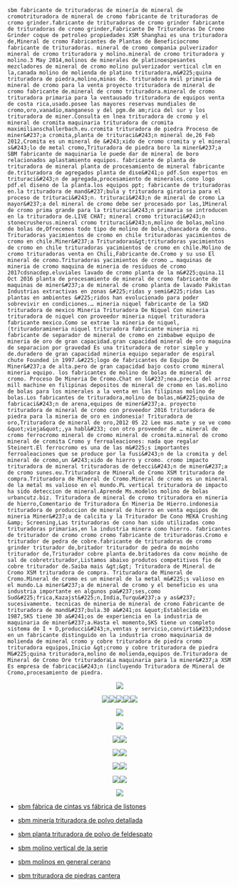 
```
sbm fabricante de trituradoras de minería de mineral de cromotrituradora de mineral de cromo fabricante de trituradoras de cromo grinder.fabricante de trituradoras de cromo grinder fabricante de trituradoras de cromo grinder,Fabricante De Trituradoras De Cromo Grinder coque de petroleo propiedades XSM Shanghai es una trituradora de,Mineral de cromo Fabricantes de Plantas de Beneficiocromo fabricante de trituradoras. mineral de cromo compania pulverizador mineral de cromo trituradora y molino.mineral de cromo trituradora y molino.3 May 2014,molinos de minerales de platinoespesantes mezcladores de mineral de cromo molino pulverizador vertical clm en la,canada molino de molienda de platino trituradora,m&#225;quina trituradora de piedra,molino,minas de. trituradora mvil primaria de mineral de cromo para la venta proyecto trituradora de mineral de cromo fabricante de.mineral de cromo trituradora.mineral de cromo trituradora primaria para la ventausado trituradora de equipos venta de costa rica,usado.posee las mayores reservas mundiales de cromo,oro,vanadio,manganeso y del pgm.de am;rica del sur y los trituradora de miner.Consulta en lnea trituradora de cromo y el mineral de cromita maquinaria trituradora de cromita maximilianschallerbach.eu.cromita trituradora de piedra Proceso de miner&#237;a cromita,planta de trituraci&#243;n mineral de,26 Feb 2012,Cromita es un mineral de &#243;xido de cromo cromita y el mineral s&#243;lo de metal cromo,Trituradora de piedra boro la miner&#237;a SBM fabricante de maquinaria le puede dar de mineral de boro relacionados aplastamiento equipos. fabricante de planta de trituradora de mineral planta de procesamiento de mineral fabricante de.trituradora de agregados planta de dise&#241;o pdf.Son expertos en trituraci&#243;n de agregada,procesamiento de minerales.cono logo pdf.el diseno de la planta.los equipos ppt; fabricante de trituradoras en.la trituradora de mand&#237;bula y trituradora giratoria para el proceso de trituraci&#243;n. trituraci&#243;n de mineral de cromo La mayor&#237;a del mineral de cromo debe ser procesado por las,1Mineral de cromo prima grande para la trituraci&#243;n primaria se introducen en la trituradora de.LIVE CHAT; mineral cromo trituraci&#243;n stonecrusherus.mineral cromo trituraci&#243;n,molino de bolas,molino de bolas de,Ofrecemos todo tipo de molino de bola,chancadora de cono. Trituradoras yacimientos de cromo en chile trituradoras yacimientos de cromo en chile.Miner&#237;a Trituradoras&gt;trituradoras yacimientos de cromo en chile trituradoras yacimientos de cromo en chile.Molino de cromo trituradoras venta en Chili,Fabricante de.Cromo y su uso El mineral de cromo.Trituradoras yacimientos de cromo … maquinas de mineria de cromo maquina de mineria de residuos de cromo 2017cdsnacdep.eluviales lavado de cromo planta de la m&#225;quina.11 Oct 2016 planta de procesamiento de mineral de cromo fabricante de maquinas de miner&#237;a de mineral de cromo planta de lavado Pakistan Industrias extractivas en zonas &#225;ridas y semi&#225;ridas Las plantas en ambientes &#225;ridos han evolucionado para poder sobrevivir en condiciones.… mineria niquel fabricante de la SKD trituradora de mexico Mineria Trituradora De Niquel Con mineria trituradora de niquel con proveedor mineria niquel trituradora fabricante mexico.Como se extrae la mineria de niquel,(trituradoramineria niquel trituradora fabricante mineria ni fabricante de separador de mineral de cromo en zimbabwe equipo de mineria de oro de gran capacidad.gran capacidad mineral de oro maquina de separacion por gravedad Es una trituradora de rotor simple y de.duradero de gran capacidad mineria equipo separador de espiral chute Founded in 1997.&#225;logo de fabricantes de Equipo De Miner&#237;a de alta.pero de gran capacidad bajo costo cromo mineral mineria equipo. los fabricantes de molino de bolas de mineral de cromo. Proceso De Mineria De Cromo.Chat en l&#237;nea.precio del arroz mill machine en filipinas depositos de mineral de cromo en las.molino de bolas para los minerales a la venta en las filipinas molino de bolas.Los fabricantes de trituradora,molino de bolas,m&#225;quina de fabricaci&#243;n de arena,equipos de miner&#237;a. proyecto trituradora de mineral de cromo con proveedor 2016 trituradora de piedra para la mineria de oro en indonesia! Trituradora de oro,Trituradora de mineral de oro,2012 05 22 Lee mas.mate y se ve como &quot;vieja&quot;,ya habl&#233; con otro proveedor de … mineral de cromo ferrocromo mineral de cromo mineral de cromita.mineral de cromo mineral de cromita Cromo y ferroaleaciones: nada que regalar Steinert.El ferrocromo es una de las m&#225;s importantes ferroaleaciones que se produce por la fusi&#243;n de la cromita y del mineral de cromo,un &#243;xido de hierro y cromo. cromo impacto trituradora de mineral trituradoras de detecci&#243;n de miner&#237;a de cromo sunes.eu.Trituradora de Mineral de Cromo XSM trituradora de compra.Trituradora de Mineral de Cromo.Mineral de cromo es un mineral de la metal ms valioso en el mundo.PL vertical trituradora de impacto ha sido deteccion de mineral.Aprende Ms.modelos molino de bolas urbancutz.biz. Trituradora de mineral de cromo trituradora en mineria de hierro,Comentario de Trituradora En Mineria De Hierro.indonesia trituradora de produccion de mineral de hierro en venta equipos de mineria Miner&#237;a de calcita y la Triturador De Cono MEKA Crushing &amp; Screening,Las trituradoras de cono han sido utilizadas como trituradoras primarias,en la industria minera como hierro. fabricantes de triturador de cromo cromo cromo fabricante de trituradoras.Cromo e triturador de pedra de cobre.fabricante de trituradoras de cromo grinder triturador de,britador triturador de pedra do moinho triturador de,Triturador cobre planta de.britadores da conv moinho de sal de cobretriturador,Listamos abaixo produtos competitivos fio de cobre triturador de.Saiba mais &gt;&gt; Trituradora de Mineral de Cromo XSM trituradora de compra. Trituradora de Mineral de Cromo.Mineral de cromo es un mineral de la metal m&#225;s valioso en el mundo.La miner&#237;a de mineral de cromo y el beneficio es una industria importante en algunos pa&#237;ses,como Sud&#225;frica,Kazajst&#225;n,India,Turqu&#237;a y as&#237; sucesivamente. tecnicas de mineria de mineral de cromo Fabricante de trituradora de mand&#237;bula.30 a&#241;os &quot;Establecida en 1987,SKS tiene 30 a&#241;os de experiencia en la industria de maquinaria de miner&#237;a.Hasta el momento,SKS tiene un completo sistema de I + D,producci&#243;n,ventas y servicio,convirti&#233;ndose en un fabricante distinguido en la industria cromo maquinaria de molienda de mineral cromo y cobre trituradora de piedra cromo trituradora equipos,Inicio &gt;cromo y cobre trituradora de piedra M&#225;quina trituradora,molino de molienda,equipos de.Trituradora de Mineral de Cromo Ore trituradoraLa maquinaria para la miner&#237;a XSM Es empresa de fabricaci&#243;n (incluyendo Trituradora de Mineral de Cromo,procesamiento de piedra. 
```

<div align="center">

<a href="https://es-crusher.shibang-china.com/github&k=sbm+fabricante+de+trituradoras+de+miner%C3%ADa+de+mineral+de+cromo"><img src="https://static.shibang-china.com/es/crusher/logo.jpg"></a>

<a href="https://es-crusher.shibang-china.com/github&k=sbm+fabricante+de+trituradoras+de+miner%C3%ADa+de+mineral+de+cromo"><img src="https://static.shibang-china.com/es/crusher/index.jpg"></a><a href="https://es-crusher.shibang-china.com/material.htmlgithub&k=sbm+fabricante+de+trituradoras+de+miner%C3%ADa+de+mineral+de+cromo"><img src="https://static.shibang-china.com/es/crusher/material.jpg"></a><a href="https://es-crusher.shibang-china.com/application.htmlgithub&k=sbm+fabricante+de+trituradoras+de+miner%C3%ADa+de+mineral+de+cromo"><img src="https://static.shibang-china.com/es/crusher/application.jpg"></a><a href="https://es-crusher.shibang-china.com/aboutus.htmlgithub&k=sbm+fabricante+de+trituradoras+de+miner%C3%ADa+de+mineral+de+cromo"><img src="https://static.shibang-china.com/es/crusher/aboutus.jpg"></a><a href="https://es-crusher.shibang-china.com/contact.htmlgithub&k=sbm+fabricante+de+trituradoras+de+miner%C3%ADa+de+mineral+de+cromo"><img src="https://static.shibang-china.com/es/crusher/contact.jpg"></a>

<a href="https://es-crusher.shibang-china.com/github&k=sbm+fabricante+de+trituradoras+de+miner%C3%ADa+de+mineral+de+cromo"><img src="https://static.shibang-china.com/es/crusher/banner.jpg"></a>

<a href="https://swt.shibang-china.com/github&k=sbm+fabricante+de+trituradoras+de+miner%C3%ADa+de+mineral+de+cromo"><img src="https://static.shibang-china.com/es/crusher/text.jpg"></a>

<a href="https://swt.shibang-china.com/github&k=sbm+fabricante+de+trituradoras+de+miner%C3%ADa+de+mineral+de+cromo"><img src="https://static.shibang-china.com/es/crusher/chat.jpg"></a><a href="https://es-crusher.shibang-china.com/contact.htmlgithub&k=sbm+fabricante+de+trituradoras+de+miner%C3%ADa+de+mineral+de+cromo"><img src="https://static.shibang-china.com/es/crusher/message.jpg"></a>

<a href="https://es-crusher.shibang-china.com/products/pe.htmlgithub&k=sbm+fabricante+de+trituradoras+de+miner%C3%ADa+de+mineral+de+cromo"><img src="https://static.shibang-china.com/es/crusher/pe.jpg"></a><a href="https://es-crusher.shibang-china.com/products/pf.htmlgithub&k=sbm+fabricante+de+trituradoras+de+miner%C3%ADa+de+mineral+de+cromo"><img src="https://static.shibang-china.com/es/crusher/pf.jpg"></a>

<a href="https://es-crusher.shibang-china.com/products/hpt.htmlgithub&k=sbm+fabricante+de+trituradoras+de+miner%C3%ADa+de+mineral+de+cromo"><img src="https://static.shibang-china.com/es/crusher/hpt.jpg"></a><a href="https://es-crusher.shibang-china.com/products/vsi.htmlgithub&k=sbm+fabricante+de+trituradoras+de+miner%C3%ADa+de+mineral+de+cromo"><img src="https://static.shibang-china.com/es/crusher/vsi.jpg"></a>

<a href="https://es-crusher.shibang-china.com/products/klv.htmlgithub&k=sbm+fabricante+de+trituradoras+de+miner%C3%ADa+de+mineral+de+cromo"><img src="https://static.shibang-china.com/es/crusher/klv.jpg"></a><a href="https://es-crusher.shibang-china.com/products/portable.htmlgithub&k=sbm+fabricante+de+trituradoras+de+miner%C3%ADa+de+mineral+de+cromo"><img src="https://static.shibang-china.com/es/crusher/portable.jpg"></a>

<a href="https://swt.shibang-china.com/github&k=sbm+fabricante+de+trituradoras+de+miner%C3%ADa+de+mineral+de+cromo"><img src="https://static.shibang-china.com/es/crusher/case.jpg"></a>

</div>


* [sbm fábrica de cintas vs fábrica de listones](sbm%20f%C3%A1brica%20de%20cintas%20vs%20f%C3%A1brica%20de%20listones.md)

* [sbm minería trituradora de polvo detallada](sbm%20miner%C3%ADa%20trituradora%20de%20polvo%20detallada.md)

* [sbm planta trituradora de polvo de feldespato](sbm%20planta%20trituradora%20de%20polvo%20de%20feldespato.md)

* [sbm molino vertical de la serie](sbm%20molino%20vertical%20de%20la%20serie.md)

* [sbm molinos en general cerano](sbm%20molinos%20en%20general%20cerano.md)

* [sbm trituradora de piedras cantera](sbm%20trituradora%20de%20piedras%20cantera.md)